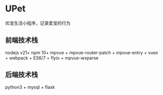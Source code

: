 # UPet
优宠生活小程序，记录爱宠的行为

## 前端技术栈
nodejs v21+
npm 10+
mpvue + mpvue-router-patch + mpvue-entry + vuex + webpack + ES6/7 + flyio + mpvue-wxparse

## 后端技术栈
python3 + mysql + flask


